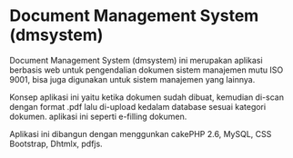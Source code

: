 # Document Management System (dmsystem)

Document Management System (dmsystem) ini merupakan aplikasi berbasis web untuk pengendalian dokumen sistem manajemen mutu ISO 9001, bisa juga digunakan untuk sistem manajemen yang lainnya.

Konsep aplikasi ini yaitu ketika dokumen sudah dibuat, kemudian di-scan dengan format .pdf lalu di-upload kedalam database sesuai kategori dokumen. aplikasi ini seperti e-filling dokumen.

Aplikasi ini dibangun dengan menggunkan cakePHP 2.6, MySQL, CSS Bootstrap, Dhtmlx, pdfjs.